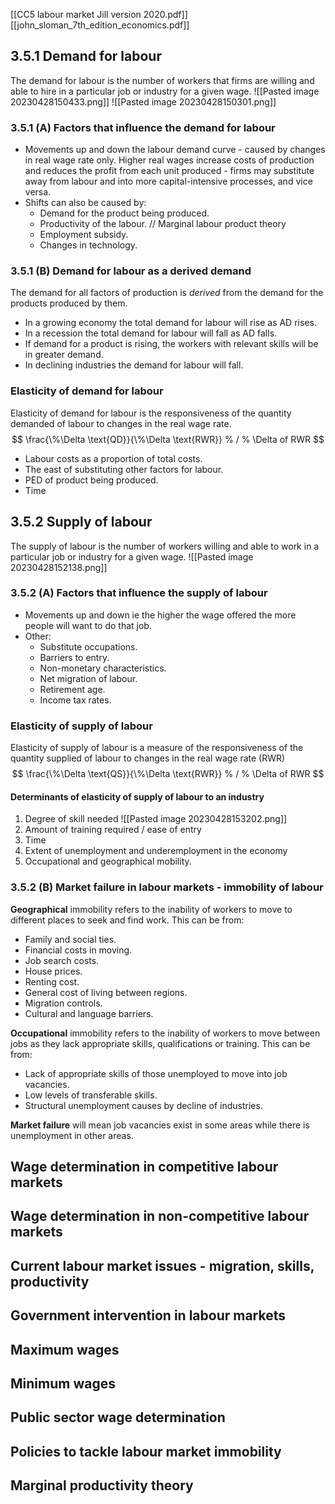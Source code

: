 [[CC5 labour market Jill version 2020.pdf]]
[[john_sloman_7th_edition_economics.pdf]]

## 3.5.1 Demand for labour
The demand for labour is the number of workers that firms are willing and able to hire in a particular job or industry for a given wage. 
![[Pasted image 20230428150433.png]]
![[Pasted image 20230428150301.png]]
### 3.5.1 (A) Factors that influence the demand for labour
- Movements up and down the labour demand curve - caused by changes in real wage rate only. Higher real wages increase costs of production and reduces the profit from each unit produced - firms may substitute away from labour and into more capital-intensive processes, and vice versa. 
- Shifts can also be caused by:
	- Demand for the product being produced.
	- Productivity of the labour. // Marginal labour product theory
	- Employment subsidy.
	- Changes in technology.

### 3.5.1 (B) Demand for labour as a derived demand
The demand for all factors of production is *derived* from the demand for the products produced by them. 
- In a growing economy the total demand for labour will rise as AD rises.
- In a recession the total demand for labour will fall as AD falls.
- If demand for a product is rising, the workers with relevant skills will be in greater demand. 
- In declining industries the demand for labour will fall. 

### Elasticity of demand for labour
Elasticity of demand for labour is the responsiveness of the quantity demanded of labour to changes in the real wage rate. 
$$ 
\frac{\%\Delta \text{QD}}{\%\Delta \text{RWR}} 
% / % \Delta of RWR 
$$
- Labour costs as a proportion of total costs.
- The east of substituting other factors for labour.
- PED of product being produced.
- Time

## 3.5.2 Supply of labour
The supply of labour is the number of workers willing and able to work in a particular job or industry for a given wage.
![[Pasted image 20230428152138.png]]

### 3.5.2 (A) Factors that influence the supply of labour
- Movements up and down ie the higher the wage offered the more people will want to do that job.
- Other:
	- Substitute occupations.
	- Barriers to entry.
	- Non-monetary characteristics.
	- Net migration of labour.
	- Retirement age.
	- Income tax rates.
	
### Elasticity of supply of labour
Elasticity of supply of labour is a measure of the responsiveness of the quantity supplied of labour to changes in the real wage rate (RWR)
$$ 
\frac{\%\Delta \text{QS}}{\%\Delta \text{RWR}} 
% / % \Delta of RWR 
$$

#### Determinants of elasticity of supply of labour to an industry
1. Degree of skill needed 
![[Pasted image 20230428153202.png]]
2. Amount of training required / ease of entry 
3. Time
4. Extent of unemployment and underemployment in the economy
5. Occupational and geographical mobility.

### 3.5.2 (B) Market failure in labour markets - immobility of labour 
**Geographical** immobility refers to the inability of workers to move to different places to seek and find work. This can be from: 
- Family and social ties.
- Financial costs in moving.
- Job search costs.
- House prices.
- Renting cost.
- General cost of living between regions.
- Migration controls.
- Cultural and language barriers.

**Occupational** immobility refers to the inability of workers to move between jobs as they lack appropriate skills, qualifications or training. This can be from:
- Lack of appropriate skills of those unemployed to move into job vacancies.
- Low levels of transferable skills.
- Structural unemployment causes by decline of industries.

**Market failure** will mean job vacancies exist in some areas while there is unemployment in other areas. 

## Wage determination in competitive labour markets

## Wage determination in non-competitive labour markets

## Current labour market issues - migration, skills, productivity

## Government intervention in labour markets 

## Maximum wages

## Minimum wages

## Public sector wage determination 

## Policies to tackle labour market immobility 

## Marginal productivity theory